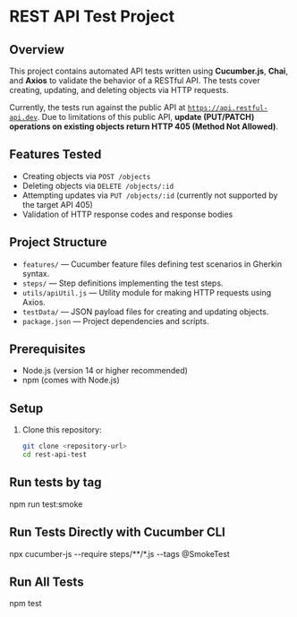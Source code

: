 # REST API Test Project

## Overview

This project contains automated API tests written using **Cucumber.js**, **Chai**, and **Axios** to validate the behavior of a RESTful API. The tests cover creating, updating, and deleting objects via HTTP requests.

Currently, the tests run against the public API at [`https://api.restful-api.dev`](https://api.restful-api.dev). Due to limitations of this public API, **update (PUT/PATCH) operations on existing objects return HTTP 405 (Method Not Allowed)**. 

## Features Tested

- Creating objects via `POST /objects`
- Deleting objects via `DELETE /objects/:id`
- Attempting updates via `PUT /objects/:id` (currently not supported by the target API 405)
- Validation of HTTP response codes and response bodies

## Project Structure

- `features/` — Cucumber feature files defining test scenarios in Gherkin syntax.
- `steps/` — Step definitions implementing the test steps.
- `utils/apiUtil.js` — Utility module for making HTTP requests using Axios.
- `testData/` — JSON payload files for creating and updating objects.
- `package.json` — Project dependencies and scripts.

## Prerequisites

- Node.js (version 14 or higher recommended)
- npm (comes with Node.js)

## Setup

1. Clone this repository:
   ```bash
   git clone <repository-url>
   cd rest-api-test

## Run tests by tag 

npm run test:smoke


## Run Tests Directly with Cucumber CLI
npx cucumber-js --require steps/**/*.js --tags @SmokeTest


## Run All Tests
npm test

